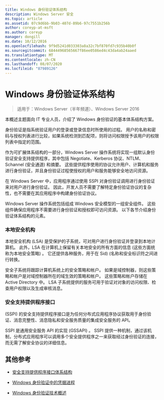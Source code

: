 ```yaml
---
title: Windows 身份验证体系结构
description: Windows Server 安全
ms.topic: article
ms.assetid: 07c9d6bb-9b03-407d-89b6-97c7551b256b
author: coreyp-at-msft
ms.author: coreyp
manager: dongill
ms.date: 10/12/2016
ms.openlocfilehash: 9f9d5241d033303a8a32c7bf870fd7c935b40b0f
ms.sourcegitcommit: 68444968565667f86ee0586ed4c43da4ab24aaed
ms.translationtype: MT
ms.contentlocale: zh-CN
ms.lasthandoff: 08/07/2020
ms.locfileid: "87989126"
---
```

# <a name="windows-authentication-architecture"></a>Windows 身份验证体系结构

>适用于：Windows Server（半年频道）、Windows Server 2016

本概述主题面向 IT 专业人员，介绍了 Windows 身份验证的基本体系结构方案。

身份验证是指系统验证用户的登录或登录信息时所使用的过程。 用户的名称和密码与授权列表进行比较，如果系统检测到匹配项，则将访问权限授予该用户的权限列表中指定的范围。

作为可扩展体系结构的一部分，Windows Server 操作系统将实现一组默认身份验证安全支持提供程序，其中包括 Negotiate、Kerberos 协议、NTLM、Schannel (安全通道) 和摘要。 这些提供程序使用的协议允许用户、计算机和服务进行身份验证，并且身份验证过程使授权的用户和服务能够安全地访问资源。

在 Windows Server 中，应用程序通过使用 SSPI 对身份验证调用进行身份验证来对用户进行身份验证。 因此，开发人员不需要了解特定身份验证协议的复杂性，也不需要在其应用程序中构建身份验证协议。

Windows Server 操作系统包括组成 Windows 安全模型的一组安全组件。 这些组件确保应用程序不需要进行身份验证和授权即可访问资源。 以下各节介绍身份验证体系结构的元素。

### <a name="local-security-authority"></a>本地安全机构
本地安全机构 (LSA) 是受保护的子系统，可对用户进行身份验证并登录到本地计算机。 此外，LSA 在计算机上保留有关本地安全的所有方面的信息 (这些方面统称为本地安全策略) 。 它还提供各种服务，用于在 Sid)  (名称和安全标识符之间进行转换。

安全子系统将跟踪计算机系统上的安全策略和帐户。 如果是域控制器，则这些策略和帐户是对域控制器所在的域生效的策略和帐户。 这些策略和帐户存储在 Active Directory 中。 LSA 子系统提供的服务可用于验证对对象的访问权限、检查用户权限以及生成审核消息。

### <a name="security-support-provider-interface"></a>安全支持提供程序接口
 (SSPI) 的安全支持提供程序接口是为任何分布式应用程序协议获取用于身份验证、消息完整性、消息隐私和安全服务质量的集成安全服务的 API。

SSPI 是通用安全服务 API 的实现 (GSSAPI) 。 SSPI 提供一种机制，通过该机制，分布式应用程序可以调用多个安全提供程序之一来获取经过身份验证的连接，而无需了解安全协议的详细信息。

## <a name="additional-references"></a>其他参考

-   [安全支持提供程序接口体系结构](security-support-provider-interface-architecture.md)

-   [Windows 身份验证中的凭据进程](credentials-processes-in-windows-authentication.md)

-   [Windows 身份验证技术概述](/previous-versions/windows/it-pro/windows-server-2008-R2-and-2008/dn169029(v=ws.10))